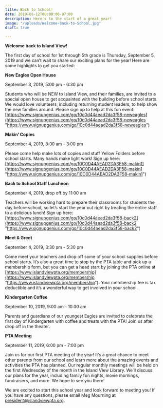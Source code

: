 ```yaml
---
title: Back to School!
date: 2019-08-12T00:00:00-07:00
description: Here's to the start of a great year!
image: "/uploads/Welcome-Back-to-School.jpg"
draft: true

---
```

**Welcome back to Island View!**

The first day of school for 1st through 5th grade is Thursday, September 5, 2019 and we can’t wait to share our exciting plans for the year!  Here are some highlights to get you started:

**New Eagles Open House**

September 3, 2019, 5:00 pm - 6:30 pm

Students who will be NEW to Island View, and their families, are invited to a special open house to get acquainted with the building before school starts.  We would love volunteers, including returning student leaders, to help show the new families around.  Please sign up to help at this fun event: [https://www.signupgenius.com/go/10c0d44aead2da3f58-neweagles](https://www.signupgenius.com/go/10c0d44aead2da3f58-neweagles "https://www.signupgenius.com/go/10c0d44aead2da3f58-neweagles")

**Makin’ Copies**

September 4, 2019, 8:00 am - 3:00 pm

Please come help make lots of copies and stuff Yellow Folders before school starts.  Many hands make light work!  Sign up here: [https://www.signupgenius.com/go/10C0D44AEAD2DA3F58-makin1](https://www.signupgenius.com/go/10C0D44AEAD2DA3F58-makin1 "https://www.signupgenius.com/go/10C0D44AEAD2DA3F58-makin1")

**Back to School Staff Luncheon**

September 4, 2019, drop off by 11:00 am

Teachers will be working hard to prepare their classrooms for students the day before school, so let’s start the year out right by treating the entire staff to a delicious lunch!  Sign up here: [https://www.signupgenius.com/go/10c0d44aead2da3f58-back2](https://www.signupgenius.com/go/10c0d44aead2da3f58-back2 "https://www.signupgenius.com/go/10c0d44aead2da3f58-back2")

**Meet & Greet**

September 4, 2019, 3:30 pm - 5:30 pm

Come meet your teachers and drop off some of your school supplies before school starts.  It’s also a great time to stop by the PTA table and pick up a membership form, but you can get a head start by joining the PTA online at [https://www.islandviewpta.org/membership](https://www.islandviewpta.org/membership "https://www.islandviewpta.org/membership").  Your membership fee is tax deductible and it’s a wonderful way to get involved in your school.

**Kindergarten Coffee**

September 10, 2019, 9:00 am - 10:00 am

Parents and guardians of our youngest Eagles are invited to celebrate the first day of Kindergarten with coffee and treats with the PTA!  Join us after drop off in the theater.

**PTA Meeting**

September 11, 2019, 6:00 pm - 7:00 pm

Join us for our first PTA meeting of the year!  It’s a great chance to meet other parents from our school and learn more about the amazing events and activities the PTA has planned.  Our regular monthly meetings will be held on the first Wednesday of the month in the Island View Library.  We’ll discuss our plans for the year, including family fun nights, movie mornings, fundraisers, and more.  We hope to see you there!

We are excited to start this school year and look forward to meeting you!  If you have any questions, please email Meg Mourning at president@islandviewpta.org.